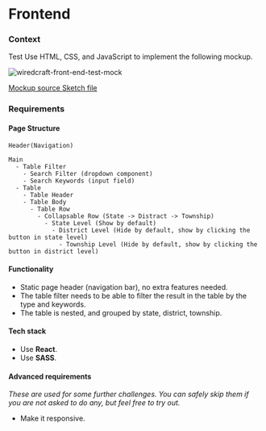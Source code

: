 # Frontend

### Context

Test
Use HTML, CSS, and JavaScript to implement the following mockup.

![wiredcraft-front-end-test-mock](https://cldup.com/JM3lLBAS5V.jpg)

[Mockup source Sketch file](https://cldup.com/2wo0ktkbxJ.sketch)

### Requirements

#### Page Structure

```text
Header(Navigation)

Main
  - Table Filter
    - Search Filter (dropdown component)
    - Search Keywords (input field)
  - Table
    - Table Header
    - Table Body
      - Table Row
        - Collapsable Row (State -> Distract -> Township)
          - State Level (Show by default)
            - District Level (Hide by default, show by clicking the button in state level)
              - Township Level (Hide by default, show by clicking the button in district level)
```

#### Functionality

- Static page header \(navigation bar\), no extra features needed.
- The table filter needs to be able to filter the result in the table by the type and keywords.
- The table is nested, and grouped by state, district, township.

#### Tech stack

- Use **React**.
- Use **SASS**.

#### Advanced requirements

_These are used for some further challenges. You can safely skip them if you are not asked to do any, but feel free to try out._

- Make it responsive.
